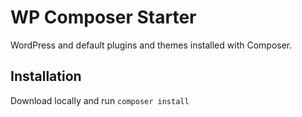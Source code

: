 # WP Composer Starter
WordPress and default plugins and themes installed with Composer.

## Installation
Download locally and run `composer install`